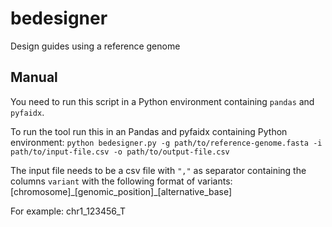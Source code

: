# bedesigner
Design guides using a reference genome

## Manual
You need to run this script in a Python environment containing `pandas` and `pyfaidx`.

To run the tool run this in an Pandas and pyfaidx containing Python environment:
`python bedesigner.py -g path/to/reference-genome.fasta -i path/to/input-file.csv -o path/to/output-file.csv`

The input file needs to be a csv file with `","` as separator containing the columns `variant` with the following format of variants: [chromosome]\_[genomic_position]\_[alternative_base]

For example: chr1_123456_T
